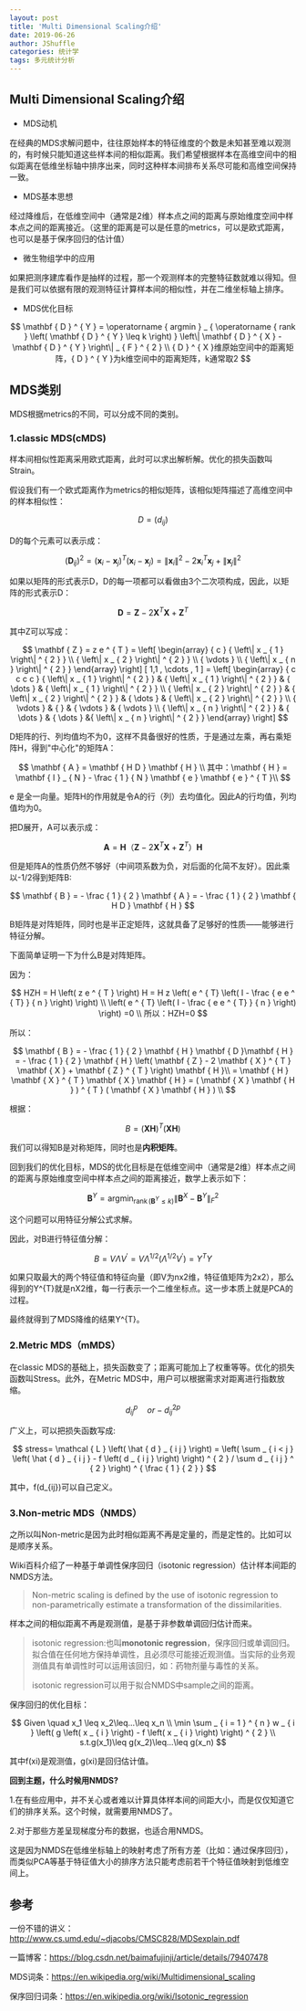 ```yaml
---
layout: post
title: 'Multi Dimensional Scaling介绍'
date: 2019-06-26
author: JShuffle
categories: 统计学
tags: 多元统计分析
---
```


## Multi Dimensional Scaling介绍

- MDS动机

在经典的MDS求解问题中，往往原始样本的特征维度的个数是未知甚至难以观测的，有时候只能知道这些样本间的相似距离。我们希望根据样本在高维空间中的相似距离在低维坐标轴中排序出来，同时这种样本间排布关系尽可能和高维空间保持一致。

- MDS基本思想

经过降维后，在低维空间中（通常是2维）样本点之间的距离与原始维度空间中样本点之间的距离接近。（这里的距离是可以是任意的metrics，可以是欧式距离，也可以是基于保序回归的估计值）

- 微生物组学中的应用

如果把测序建库看作是抽样的过程，那一个观测样本的完整特征数就难以得知。但是我们可以依据有限的观测特征计算样本间的相似性，并在二维坐标轴上排序。

- MDS优化目标

$$
\mathbf { D } ^ { Y } = \operatorname { argmin } _ { \operatorname { rank } \left( \mathbf { D } ^ { Y } \leq k \right) } \left\| \mathbf { D } ^ { X } - \mathbf { D } ^ { Y } \right\| _ { F } ^ { 2 }
\\
{ D } ^ { X }维原始空间中的距离矩阵，{ D } ^ { Y }为k维空间中的距离矩阵，k通常取2
$$

## MDS类别

MDS根据metrics的不同，可以分成不同的类别。

### **1.classic MDS(cMDS)**

样本间相似性距离采用欧式距离，此时可以求出解析解。优化的损失函数叫Strain。

假设我们有一个欧式距离作为metrics的相似矩阵，该相似矩阵描述了高维空间中的样本相似性：


$$
D = \left( d _ { i j } \right)
$$


D的每个元素可以表示成：


$$
\left( \mathbf { D } _ { i j }  \right) ^ { 2 } = \left( \mathbf { x } _ { i } - \mathbf { x } _ { j } \right) ^ { T } \left( \mathbf { x } _ { i } - \mathbf { x } _ { j } \right) = \left\| \mathbf { x } _ { i } \right\| ^ { 2 } - 2 \mathbf { x } _ { i } ^ { T } \mathbf { x } _ { j } + \left\| \mathbf { x } _ { j } \right\| ^ { 2 }
$$


如果以矩阵的形式表示D，D的每一项都可以看做由3个二次项构成，因此，以矩阵的形式表示D：


$$
\mathbf { D }= \mathbf { Z } - 2 \mathbf { X } ^ { T } \mathbf { X } + \mathbf { Z } ^ { T }
$$


其中Z可以写成：


$$
\mathbf { Z } = z e ^ { T } = \left[ \begin{array} { c } { \left\| x _ { 1 } \right\| ^ { 2 } } \\ { \left\| x _ { 2 } \right\| ^ { 2 } } \\ { \vdots } \\ { \left\| x _ { n } \right\| ^ { 2 } } \end{array} \right] [ 1,1 , \cdots , 1 ] = \left[ \begin{array} { c c c c } { \left\| x _ { 1 } \right\| ^ { 2 } } & { \left\| x _ { 1 } \right\| ^ { 2 } } & { \dots } & { \left\| x _ { 1 } \right\| ^ { 2 } } \\ { \left\| x _ { 2 } \right\| ^ { 2 } } & { \left\| x _ { 2 } \right\| ^ { 2 } } & { \dots } & { \left\| x _ { 2 } \right\| ^ { 2 } } \\ { \vdots } & { } & { \vdots } & {  \vdots } \\ { \left\| x _ { n } \right\| ^ { 2 } } & { \dots } & { \dots }  &{ \left\| x _ { n } \right\| ^ { 2 } } \end{array} \right]
$$



D矩阵的行、列均值均不为0，这样不具备很好的性质，于是通过左乘，再右乘矩阵H，得到"中心化"的矩阵A：


$$
\mathbf { A }  = \mathbf { H D } \mathbf { H }
\\
其中：\mathbf { H } = \mathbf { I } _ { N } - \frac { 1 } { N } \mathbf { e } \mathbf { e } ^ { T }\\
$$

e 是全一向量。矩阵H的作用就是令A的行（列）去均值化。因此A的行均值，列均值均为0。

把D展开，A可以表示成：


$$
\mathbf { A }  = \mathbf { H} （\mathbf { Z } - 2 \mathbf { X } ^ { T } \mathbf { X } + \mathbf { Z } ^ { T }）\mathbf { H } 
$$


但是矩阵A的性质仍然不够好（中间项系数为负，对后面的化简不友好）。因此乘以-1/2得到矩阵B:

$$
\mathbf { B } = - \frac { 1 } { 2 } \mathbf { A } = - \frac { 1 } { 2 } \mathbf { H D }  \mathbf { H }
$$


B矩阵是对阵矩阵，同时也是半正定矩阵，这就具备了足够好的性质——能够进行特征分解。

下面简单证明一下为什么B是对阵矩阵。

因为：


$$
HZH  = H \left( z e ^ { T } \right) H = H z \left( e ^ { T} \left( I - \frac { e e ^ { T} } { n } \right) \right) 
\\
\left( e ^ { T} \left( I - \frac { e e ^ { T} } { n } \right) \right) =0
\\
所以：HZH=0
$$


所以：


$$
\mathbf { B }  = - \frac { 1 } { 2 } \mathbf { H } \mathbf { D }\mathbf { H } = - \frac { 1 } { 2 } \mathbf { H } \left( \mathbf { Z } - 2 \mathbf { X } ^ { T } \mathbf { X } + \mathbf { Z } ^ { T } \right) \mathbf { H }\\ = \mathbf { H } \mathbf { X } ^ { T } \mathbf { X } \mathbf { H } = ( \mathbf { X } \mathbf { H } ) ^ { T } ( \mathbf { X } \mathbf { H } )
\\
$$


根据：


$$
B = ( \mathbf { X } \mathbf { H } ) ^ { T } ( \mathbf { X } \mathbf { H } )
$$


我们可以得知B是对称矩阵，同时也是**内积矩阵**。

回到我们的优化目标，MDS的优化目标是在低维空间中（通常是2维）样本点之间的距离与原始维度空间中样本点之间的距离接近，数学上表示如下：


$$
\mathbf { B } ^ { Y } = \operatorname { argmin } _ { \operatorname { rank } \left( \mathbf { B } ^ { Y } \leq k \right) } \left\| \mathbf { B } ^ { X } - \mathbf { B } ^ { Y } \right\| _ { F } ^ { 2 }
$$


这个问题可以用特征分解公式求解。

因此，对B进行特征值分解：


$$
B = V \Lambda V ^ { \prime }=V \Lambda^{1/2} (\Lambda^{1/2} V ^ { \prime }) = Y^{T}Y
$$


如果只取最大的两个特征值和特征向量（即V为nx2维，特征值矩阵为2x2），那么得到的Y^{T}就是nX2维，每一行表示一个二维坐标点。这一步本质上就是PCA的过程。

最终就得到了MDS降维的结果Y^{T}。



### **2.Metric MDS（mMDS）**

在classic MDS的基础上，损失函数变了；距离可能加上了权重等等。优化的损失函数叫Stress。此外，在Metric MDS中，用户可以根据需求对距离进行指数放缩。


$$
d _ { i j } ^ { p }  \quad or  - d _ { i j } ^ { 2 p }
$$


广义上，可以把损失函数写成:


$$
stress= \mathcal { L } \left( \hat { d } _ { i j } \right) = \left( \sum _ { i < j } \left( \hat { d } _ { i j } - f \left( d _ { i j } \right) \right) ^ { 2 } / \sum d _ { i j } ^ { 2 } \right) ^ { \frac { 1 } { 2 } }
$$


其中，f(d_{ij})可以自己定义。



### **3.Non-metric MDS（NMDS）**

之所以叫Non-metric是因为此时相似距离不再是定量的，而是定性的。比如可以是顺序关系。

Wiki百科介绍了一种基于单调性保序回归（isotonic regression）估计样本间距的NMDS方法。

> Non-metric scaling is defined by the use of isotonic regression to non-parametrically estimate a transformation of the dissimilarities.

样本之间的相似距离不再是观测值，是基于非参数单调回归估计而来。

> isotonic regression:也叫**monotonic regression**，保序回归或单调回归。拟合值在任何地方保持单调性，且必须尽可能接近观测值。当实际的业务观测值具有单调性时可以运用该回归，如：药物剂量与毒性的关系。
>
> isotonic regression可以用于拟合NMDS中sample之间的距离。

保序回归的优化目标：


$$
Given \quad x_1 \leq x_2\leq...\leq x_n
\\
\min  \sum _ { i = 1 } ^ { n } w _ { i } \left( g \left( x _ { i } \right) - f \left( x _ { i } \right) \right) ^ { 2 }
\\
s.t.g(x_1)\leq g(x_2)\leq...\leq g(x_n)
$$

其中f(xi)是观测值，g(xi)是回归估计值。

**回到主题，什么时候用NMDS?**

1.在有些应用中，并不关心或者难以计算具体样本间的间距大小，而是仅仅知道它们的排序关系。这个时候，就需要用NMDS了。

2.对于那些方差呈现梯度分布的数据，也适合用NMDS。

这是因为NMDS在低维坐标轴上的映射考虑了所有方差（比如：通过保序回归），而类似PCA等基于特征值大小的排序方法只能考虑前若干个特征值映射到低维空间上。





## 参考

一份不错的讲义：http://www.cs.umd.edu/~djacobs/CMSC828/MDSexplain.pdf

一篇博客：<https://blog.csdn.net/baimafujinji/article/details/79407478>

MDS词条：<https://en.wikipedia.org/wiki/Multidimensional_scaling>

保序回归词条：<https://en.wikipedia.org/wiki/Isotonic_regression>





